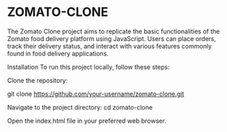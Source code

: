 # ZOMATO-CLONE
The Zomato Clone project aims to replicate the basic functionalities of the Zomato food delivery platform using JavaScript. Users can place orders, track their delivery status, and interact with various features commonly found in food delivery applications.

Installation
To run this project locally, follow these steps:

Clone the repository:

git clone https://github.com/your-username/zomato-clone.git

Navigate to the project directory:
cd zomato-clone

Open the index.html file in your preferred web browser.
